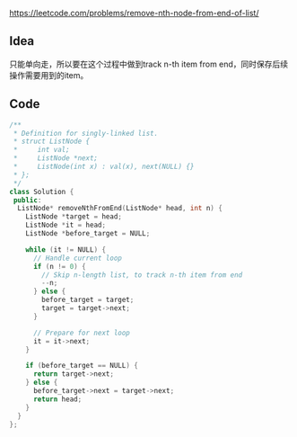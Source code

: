 https://leetcode.com/problems/remove-nth-node-from-end-of-list/

## Idea
只能单向走，所以要在这个过程中做到track n-th item from end，同时保存后续操作需要用到的item。

## Code

```cpp
/**
 * Definition for singly-linked list.
 * struct ListNode {
 *     int val;
 *     ListNode *next;
 *     ListNode(int x) : val(x), next(NULL) {}
 * };
 */
class Solution {
 public:
  ListNode* removeNthFromEnd(ListNode* head, int n) {
    ListNode *target = head;
    ListNode *it = head;
    ListNode *before_target = NULL;

    while (it != NULL) {
      // Handle current loop
      if (n != 0) {
        // Skip n-length list, to track n-th item from end
        --n;
      } else {
        before_target = target;
        target = target->next;
      }

      // Prepare for next loop
      it = it->next;
    }

    if (before_target == NULL) {
      return target->next;
    } else {
      before_target->next = target->next;
      return head;
    }
  }
};
```
